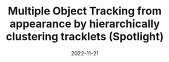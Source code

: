 ---
title: "Multiple Object Tracking from appearance by hierarchically clustering tracklets (Spotlight)"
collection: publications
permalink: /publication/2022-BMVC-FCG
excerpt: 'Current approaches in Multiple Object Tracking (MOT) rely on the spatio-temporal coherence between detections combined with object appearance to match objects from consecutive frames. In this work, we explore MOT using object appearances as the main source of association between objects in a video, using spatial and temporal priors as weighting factors. We form initial tracklets by leveraging on the idea that instances of an object that are close in time should be similar in appearance, and build the final object tracks by fusing the tracklets in a hierarchical fashion. We conduct extensive experiments that show the effectiveness of our method over three different MOT benchmarks, MOT17, MOT20, and DanceTrack, being competitive in MOT17 and MOT20 and establishing state-of-the-art results in DanceTrack.'
date: 2022-11-21
authors: "G. Andreu, M. Ferran, S. Satoh"
venue: 'British Machine Vision Conference (BMVC)'
uri: 'https://bmvc2022.mpi-inf.mpg.de/362'
bibtex: /files/2022-BMVC-FCG_bib.txt
pdf: https://bmvc2022.mpi-inf.mpg.de/0362.pdf
teaser: /images/bmvc_dist_center.jpg
---